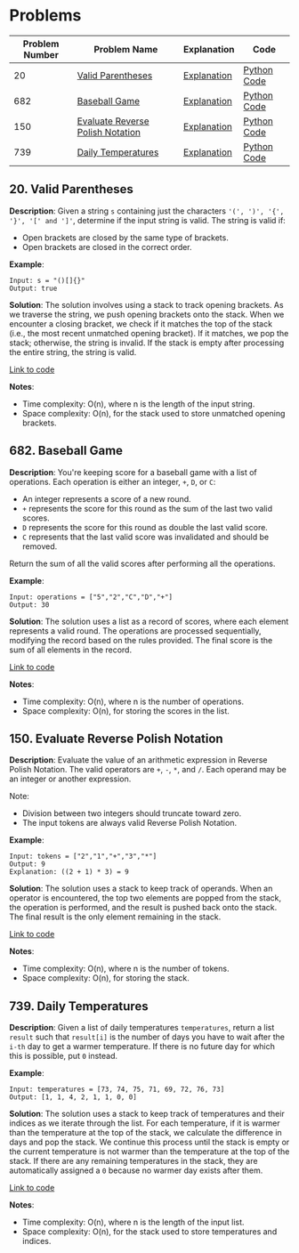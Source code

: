 # Problems

| Problem Number | Problem Name                         | Explanation                                      | Code                                              |
|----------------|--------------------------------------|--------------------------------------------------|---------------------------------------------------|
| 20             | [Valid Parentheses](#20-valid-parentheses) | [Explanation](#20-valid-parentheses)             | [Python Code](./020_valid_parentheses.py)           |
| 682            | [Baseball Game](#682-baseball-game)  | [Explanation](#682-baseball-game)                | [Python Code](./682_baseball_game.py)              |
| 150            | [Evaluate Reverse Polish Notation](#150-evaluate-reverse-polish-notation) | [Explanation](#150-evaluate-reverse-polish-notation) | [Python Code](./150_evaluate_reverse_polish_notation.py) |
| 739            | [Daily Temperatures](#739-daily-temperatures) | [Explanation](#739-daily-temperatures)           | [Python Code](./739_daily_temperatures.py)        |

## 20. Valid Parentheses

**Description**:
Given a string `s` containing just the characters `'(', ')', '{', '}', '[' and ']'`, determine if the input string is valid. The string is valid if:
- Open brackets are closed by the same type of brackets.
- Open brackets are closed in the correct order.

**Example**:
```plaintext
Input: s = "()[]{}"
Output: true
```

**Solution**:
The solution involves using a stack to track opening brackets. As we traverse the string, we push opening brackets onto the stack. When we encounter a closing bracket, we check if it matches the top of the stack (i.e., the most recent unmatched opening bracket). If it matches, we pop the stack; otherwise, the string is invalid. If the stack is empty after processing the entire string, the string is valid.

[Link to code](020_valid_parentheses.py)

**Notes**:
- Time complexity: O(n), where n is the length of the input string.
- Space complexity: O(n), for the stack used to store unmatched opening brackets.

## 682. Baseball Game

**Description**:
You're keeping score for a baseball game with a list of operations. Each operation is either an integer, `+`, `D`, or `C`:
- An integer represents a score of a new round.
- `+` represents the score for this round as the sum of the last two valid scores.
- `D` represents the score for this round as double the last valid score.
- `C` represents that the last valid score was invalidated and should be removed.

Return the sum of all the valid scores after performing all the operations.

**Example**:
```plaintext
Input: operations = ["5","2","C","D","+"]
Output: 30
```

**Solution**:
The solution uses a list as a record of scores, where each element represents a valid round. The operations are processed sequentially, modifying the record based on the rules provided. The final score is the sum of all elements in the record.

[Link to code](682_baseball_game.py)

**Notes**:
- Time complexity: O(n), where n is the number of operations.
- Space complexity: O(n), for storing the scores in the list.

## 150. Evaluate Reverse Polish Notation

**Description**:
Evaluate the value of an arithmetic expression in Reverse Polish Notation. The valid operators are `+`, `-`, `*`, and `/`. Each operand may be an integer or another expression.

Note:
- Division between two integers should truncate toward zero.
- The input tokens are always valid Reverse Polish Notation.

**Example**:
```plaintext
Input: tokens = ["2","1","+","3","*"]
Output: 9
Explanation: ((2 + 1) * 3) = 9
```

**Solution**:
The solution uses a stack to keep track of operands. When an operator is encountered, the top two elements are popped from the stack, the operation is performed, and the result is pushed back onto the stack. The final result is the only element remaining in the stack.

[Link to code](150_evaluate_reverse_polish_notation.py)

**Notes**:
- Time complexity: O(n), where n is the number of tokens.
- Space complexity: O(n), for storing the stack.

## 739. Daily Temperatures

**Description**:
Given a list of daily temperatures `temperatures`, return a list `result` such that `result[i]` is the number of days you have to wait after the `i-th` day to get a warmer temperature. If there is no future day for which this is possible, put `0` instead.

**Example**:
```plaintext
Input: temperatures = [73, 74, 75, 71, 69, 72, 76, 73]
Output: [1, 1, 4, 2, 1, 1, 0, 0]
```

**Solution**:
The solution uses a stack to keep track of temperatures and their indices as we iterate through the list. For each temperature, if it is warmer than the temperature at the top of the stack, we calculate the difference in days and pop the stack. We continue this process until the stack is empty or the current temperature is not warmer than the temperature at the top of the stack. If there are any remaining temperatures in the stack, they are automatically assigned a `0` because no warmer day exists after them.

[Link to code](739_daily_temperatures.py)

**Notes**:
- Time complexity: O(n), where n is the length of the input list.
- Space complexity: O(n), for the stack used to store temperatures and indices.